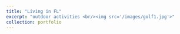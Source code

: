 ```yaml
---
title: "Living in FL"
excerpt: "outdoor activities <br/><img src='/images/golf1.jpg'>"
collection: portfolio
---
```


